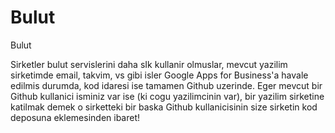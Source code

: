 # Bulut


Bulut



Sirketler bulut servislerini daha sIk kullanir olmuslar, mevcut yazilim sirketimde email, takvim, vs gibi isler Google Apps for Business'a havale edilmis durumda, kod idaresi ise tamamen Github uzerinde. Eger mevcut bir Github kullanici isminiz var ise (ki cogu yazilimcinin var), bir yazilim sirketine katilmak demek o sirketteki bir baska Github kullanicisinin size sirketin kod deposuna eklemesinden ibaret!




